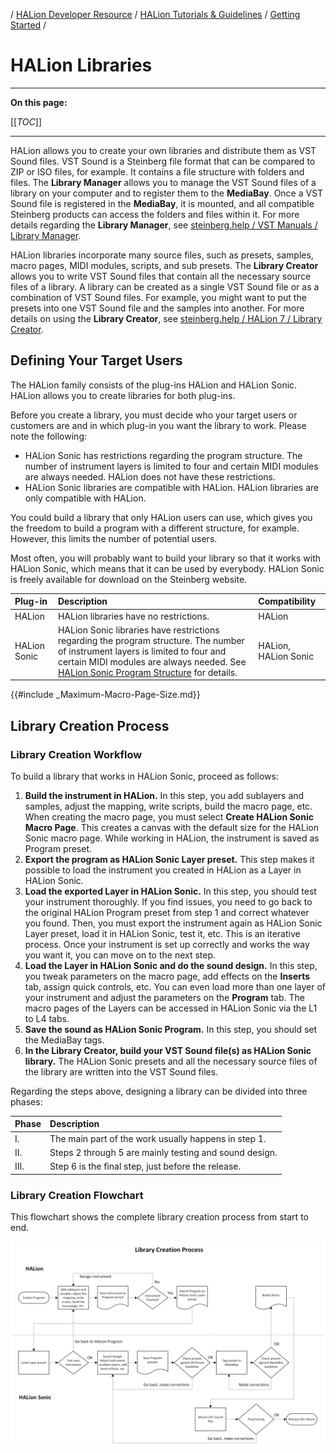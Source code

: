 / [HALion Developer Resource](../../HALion-Developer-Resource.md) / [HALion Tutorials & Guidelines](./HALion-Tutorials-Guidelines.md) / [Getting Started](./Getting-Started.md) /

# HALion Libraries

---

**On this page:**

[[_TOC_]]

---

HALion allows you to create your own libraries and distribute them as VST Sound files. VST Sound is a Steinberg file format that can be compared to ZIP or ISO files, for example. It contains a file structure with folders and files. The **Library Manager** allows you to manage the VST Sound files of a library on your computer and to register them to the **MediaBay**. Once a VST Sound file is registered in the **MediaBay**, it is mounted, and all compatible Steinberg products can access the folders and files within it. For more details regarding the **Library Manager**,  see [steinberg.help / VST Manuals / Library Manager](https://steinberg.help/vst-manuals/library-manager/).

HALion libraries incorporate many source files, such as presets, samples, macro pages, MIDI modules, scripts, and sub presets. The **Library Creator** allows you to write VST Sound files that contain all the necessary source files of a library. A library can be created as a single VST Sound file or as a combination of VST Sound files. For example, you might want to put the presets into one VST Sound file and the samples into another. For more details on using the **Library Creator**, see [steinberg.help / HALion 7 / Library Creator](https://steinberg.help/halion/v7/en/halion/topics/library_creator/library_creator_c.html).

## Defining Your Target Users

The HALion family consists of the plug-ins HALion and HALion Sonic. HALion allows you to create libraries for both plug-ins.

Before you create a library, you must decide who your target users or customers are and in which plug-in you want the library to work. Please note the following:

* HALion Sonic has restrictions regarding the program structure. The number of instrument layers is limited to four and certain MIDI modules are always needed. HALion does not have these restrictions.
* HALion Sonic libraries are compatible with HALion. HALion libraries are only compatible with HALion.

You could build a library that only HALion users can use, which gives you the freedom to build a program with a different structure, for example. However, this limits the number of potential users.

Most often, you will probably want to build your library so that it works with HALion Sonic, which means that it can be used by everybody. HALion Sonic is freely available for download on the Steinberg website.

|Plug-in|Description|Compatibility|
|:-|:-|:-|
|HALion|HALion libraries have no restrictions.|HALion|
|HALion Sonic|HALion Sonic libraries have restrictions regarding the program structure. The number of instrument layers is limited to four and certain MIDI modules are always needed. See [HALion Sonic Program Structure](./Creating-Instruments.md#halion-sonic-program-structure) for details.|HALion, HALion Sonic|

{{#include _Maximum-Macro-Page-Size.md}}

## Library Creation Process

### Library Creation Workflow

To build a library that works in HALion Sonic, proceed as follows:

1. **Build the instrument in HALion.** In this step, you add sublayers and samples, adjust the mapping, write scripts, build the macro page, etc. When creating the macro page, you must select **Create HALion Sonic Macro Page**. This creates a canvas with the default size for the HALion Sonic macro page. While working in HALion, the instrument is saved as Program preset.
1. **Export the program as HALion Sonic Layer preset.** This step makes it possible to load the instrument you created in HALion as a Layer in HALion Sonic.
1. **Load the exported Layer in HALion Sonic.** In this step, you should test your instrument thoroughly. If you find issues, you need to go back to the original HALion Program preset from step 1 and correct whatever you found. Then, you must export the instrument again as HALion Sonic Layer preset, load it in HALion Sonic, test it, etc. This is an iterative process. Once your instrument is set up correctly and works the way you want it, you can move on to the next step.
1. **Load the Layer in HALion Sonic and do the sound design.** In this step, you tweak parameters on the macro page, add effects on the **Inserts** tab, assign quick controls, etc. You can even load more than one layer of your instrument and adjust the parameters on the **Program** tab. The macro pages of the Layers can be accessed in HALion Sonic via the L1 to L4 tabs.
1. **Save the sound as HALion Sonic Program.** In this step, you should set the MediaBay tags.
1. **In the Library Creator, build your VST Sound file(s) as HALion Sonic library.** The HALion Sonic presets and all the necessary source files of the library are written into the VST Sound files.

Regarding the steps above, designing a library can be divided into three phases:

|Phase|Description|
|:-|:-|
|I.|The main part of the work usually happens in step 1.|
|II.|Steps 2 through 5 are mainly testing and sound design.|
|III.|Step 6 is the final step, just before the release.|

### Library Creation Flowchart

This flowchart shows the complete library creation process from start to end.

![Library Creation process](../images/Library-Creation-Process.png)